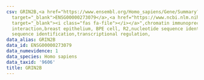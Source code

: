 ```yaml
---
csv: GRIN2B,<a href="https://www.ensembl.org/Homo_sapiens/Gene/Summary?db=core;g=ENSG00000273079"
  target="_blank">ENSG00000273079</a>,<a href="https://www.ncbi.nlm.nih.gov/pubmed/22863008"
  target="_blank"><i class="fas fa-file"></i></a>",chromatin immunoprecipitation assay,direct
  interaction,breast epithelium, BPE cell, R2,nucleotide sequence identification,nucleotide
  sequence identification,transcriptional regulation,
data_alias: GRIN2B
data_id: ENSG00000273079
data_numevidence: 1
data_species: Homo sapiens
data_taxid: '9606'
title: GRIN2B
---
```

